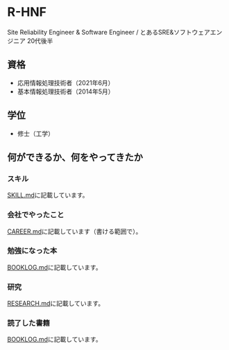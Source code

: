 # R-HNF

Site Reliability Engineer & Software Engineer / とあるSRE&ソフトウェアエンジニア 20代後半

## 資格
* 応用情報処理技術者（2021年6月）
* 基本情報処理技術者（2014年5月）

## 学位
* 修士（工学）

## 何ができるか、何をやってきたか

### スキル
[SKILL.md](SKILL.md)に記載しています。

### 会社でやったこと
[CAREER.md](CAREER.md)に記載しています（書ける範囲で）。

### 勉強になった本
[BOOKLOG.md](BOOKLOG.md)に記載しています。

### 研究
[RESEARCH.md](RESEARCH.md)に記載しています。

###  読了した書籍
[BOOKLOG.md](BOOKLOG.md)に記載しています。
